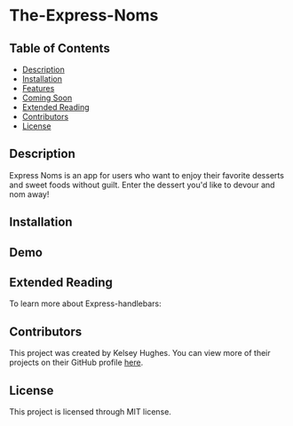# The-Express-Noms

## Table of Contents 
* [Description](#Description)
* [Installation](#Installation)
* [Features](#Usage)
* [Coming Soon](#Coming-Soon)
* [Extended Reading](#Extended-Reading)
* [Contributors](#Contributors)
* [License](#License)

## Description 
Express Noms is an app for users who want to enjoy their favorite desserts and sweet foods without guilt. Enter the dessert you'd like to devour and nom away!

## Installation 

## Demo 

## Extended Reading 
To learn more about Express-handlebars: 

## Contributors 
This project was created by Kelsey Hughes. You can view more of their projects on their GitHub profile [here](https://www.github.coom/kelbri10).

## License
This project is licensed through MIT license. 